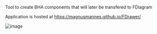 Tool to create BHA components that will later be transfered to FDiagram

Application is hosted at https://magnusmannes.github.io/FDrawer/

![image](https://github.com/user-attachments/assets/46d161cd-6af5-41ca-a6f3-071694f92b26)
